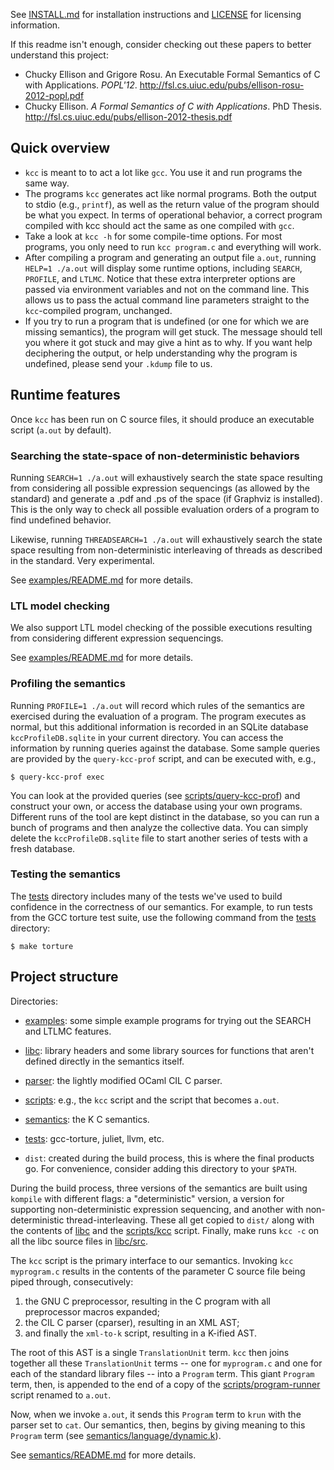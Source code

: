 See [INSTALL.md](INSTALL.md) for installation instructions and [LICENSE](LICENSE) for licensing
information.

If this readme isn't enough, consider checking out these papers to better
understand this project:

- Chucky Ellison and Grigore Rosu. An Executable Formal Semantics of C with 
  Applications. *POPL'12*. 
  <http://fsl.cs.uiuc.edu/pubs/ellison-rosu-2012-popl.pdf>
- Chucky Ellison. *A Formal Semantics of C with Applications*. PhD Thesis.
  <http://fsl.cs.uiuc.edu/pubs/ellison-2012-thesis.pdf>

## Quick overview

- `kcc` is meant to to act a lot like `gcc`. You use it and run programs the
  same way.
- The programs `kcc` generates act like normal programs. Both the output to
  stdio (e.g., `printf`), as well as the return value of the program should be
  what you expect. In terms of operational behavior, a correct program
  compiled with kcc should act the same as one compiled with `gcc`.
- Take a look at `kcc -h` for some compile-time options. For most programs,
  you only need to run `kcc program.c` and everything will work.
- After compiling a program and generating an output file `a.out`, running
  `HELP=1 ./a.out` will display some runtime options, including `SEARCH`,
  `PROFILE`, and `LTLMC`. Notice that these extra interpreter options are
  passed via environment variables and not on the command line. This allows us
  to pass the actual command line parameters straight to the `kcc`-compiled
  program, unchanged.
- If you try to run a program that is undefined (or one for which we are
  missing semantics), the program will get stuck. The message should tell you
  where it got stuck and may give a hint as to why. If you want help
  deciphering the output, or help understanding why the program is undefined,
  please send your `.kdump` file to us.

## Runtime features

Once `kcc` has been run on C source files, it should produce an executable
script (`a.out` by default).

### Searching the state-space of non-deterministic behaviors

Running `SEARCH=1 ./a.out` will exhaustively search the state space resulting
from considering all possible expression sequencings (as allowed by the
standard) and generate a .pdf and .ps of the space (if Graphviz is installed).
This is the only way to check all possible evaluation orders of a program to
find undefined behavior.

Likewise, running `THREADSEARCH=1 ./a.out` will exhaustively search the state
space resulting from non-deterministic interleaving of threads as described in
the standard. Very experimental.

See [examples/README.md](examples/README.md#search) for more details.

### LTL model checking

We also support LTL model checking of the possible executions resulting from
considering different expression sequencings.

See [examples/README.md](examples/README.md#ltl-model-checking) for more details.

### Profiling the semantics

Running `PROFILE=1 ./a.out` will record which rules of the semantics are
exercised during the evaluation of a program. The program executes as normal,
but this additional information is recorded in an SQLite database
`kccProfileDB.sqlite` in your current directory. You can access the
information by running queries against the database. Some sample queries are
provided by the `query-kcc-prof` script, and can be executed with, e.g., 
```
$ query-kcc-prof exec
```
You can look at the provided queries (see [scripts/query-kcc-prof][]) and
construct your own, or access the database using your own programs. Different
runs of the tool are kept distinct in the database, so you can run a bunch of
programs and then analyze the collective data. You can simply delete the
`kccProfileDB.sqlite` file to start another series of tests with a fresh
database.

### Testing the semantics

The [tests][] directory includes many of the tests we've used to build confidence
in the correctness of our semantics. For example, to run tests from the GCC
torture test suite, use the following command from the [tests][] directory:
```
$ make torture
```

## Project structure

Directories:

- [examples][]: some simple example programs for trying out the SEARCH and
  LTLMC features.

- [libc][]: library headers and some library sources for functions that aren't
  defined directly in the semantics itself.

- [parser][]: the lightly modified OCaml CIL C parser.

- [scripts][]: e.g., the `kcc` script and the script that becomes `a.out`.

- [semantics][]: the K C semantics.

- [tests][]: gcc-torture, juliet, llvm, etc.

- `dist`: created during the build process, this is where the final products
  go. For convenience, consider adding this directory to your `$PATH`.

During the build process, three versions of the semantics are built using
`kompile` with different flags: a "deterministic" version, a version for
supporting non-deterministic expression sequencing, and another with
non-deterministic thread-interleaving. These all get copied to `dist/` along
with the contents of [libc][] and the [scripts/kcc][] script. Finally, make
runs `kcc -c` on all the libc source files in [libc/src][].

The `kcc` script is the primary interface to our semantics. Invoking `kcc
myprogram.c` results in the contents of the parameter C source file being piped
through, consecutively:

1. the GNU C preprocessor, resulting in the C program with all preprocessor
   macros expanded;
2. the CIL C parser (cparser), resulting in an XML AST;
3. and finally the `xml-to-k` script, resulting in a K-ified AST.

The root of this AST is a single `TranslationUnit` term. `kcc` then joins
together all these `TranslationUnit` terms -- one for `myprogram.c` and one for
each of the standard library files -- into a `Program` term. This giant
`Program` term, then, is appended to the end of a copy of the
[scripts/program-runner][] script renamed to `a.out`.

Now, when we invoke `a.out`, it sends this `Program` term to `krun` with the
parser set to `cat`. Our semantics, then, begins by giving meaning to this
`Program` term (see [semantics/language/dynamic.k][]).

See [semantics/README.md][] for more details.

[semantics/README.md]: semantics/README.md
[semantics/language/dynamic.k]: semantics/language/dynamic.k
[scripts/kcc]: scripts/kcc
[scripts/program-runner]: scripts/program-runner
[scripts/query-kcc-prof]: scripts/query-kcc-prof
[examples]: examples
[libc]: libc
[libc/src]: libc/src
[parser]: parser
[scripts]: scripts
[semantics]: semantics
[tests]: tests
[INSTALL.md]: INSTALL.md
[LICENSE]: LICENSE
